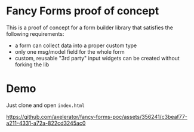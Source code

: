 # Fancy Forms proof of concept

This is a proof of concept for a form builder library that satisfies the following requirements:

- a form can collect data into a proper custom type
- only one msg/model field for the whole form
- custom, reusable "3rd party" input widgets can be created without forking the lib

# Demo

Just clone and open `index.html`



https://github.com/axelerator/fancy-forms-poc/assets/356241/c3beaf77-a211-4331-a72a-822cd3245ac0

